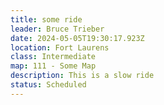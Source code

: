```yaml
---
title: some ride
leader: Bruce Trieber
date: 2024-05-05T19:30:17.923Z
location: Fort Laurens
class: Intermediate
map: 111 - Some Map
description: This is a slow ride
status: Scheduled
---
```

